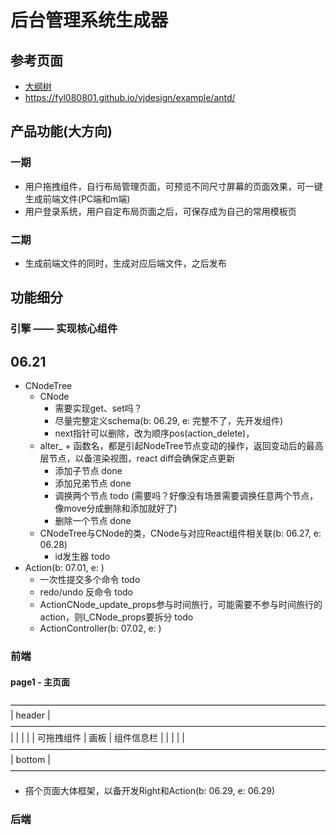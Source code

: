 # 后台管理系统生成器

## 参考页面

* [大纲树](https://lowcode-engine.cn/demo/demo-general/index.html)
* <https://fyl080801.github.io/vjdesign/example/antd/>

## 产品功能(大方向)

### 一期

* 用户拖拽组件，自行布局管理页面，可预览不同尺寸屏幕的页面效果，可一键生成前端文件(PC端和m端)
* 用户登录系统，用户自定布局页面之后，可保存成为自己的常用模板页

### 二期

* 生成前端文件的同时，生成对应后端文件，之后发布

## 功能细分

### 引擎 —— 实现核心组件

## 06.21

* CNodeTree
  * CNode
    * 需要实现get、set吗？
    * 尽量完整定义schema(b: 06.29, e: 完整不了，先开发组件)
    * next指针可以删除，改为顺序pos(action_delete)，
  * alter_ + 函数名，都是引起NodeTree节点变动的操作，返回变动后的最高层节点，以备渲染视图，react diff会确保定点更新
    * 添加子节点 done
    * 添加兄弟节点 done
    * 调换两个节点 todo (需要吗？好像没有场景需要调换任意两个节点，像move分成删除和添加就好了)
    * 删除一个节点 done
  * CNodeTree与CNode的类，CNode与对应React组件相关联(b: 06.27, e: 06.28)
    * id发生器 todo
* Action(b: 07.01, e: )
  * 一次性提交多个命令 todo
  * redo/undo 反命令 todo
  * ActionCNode_update_props参与时间旅行，可能需要不参与时间旅行的action，则I_CNode_props要拆分 todo
  * ActionController(b: 07.02, e: )

### 前端

#### page1 - 主页面

 ————————————————————————————————————
|              header                |
 ————————————————————————————————————
|            |         |             |
| 可拖拽组件  |   画板  |  组件信息栏  |
|            |         |             |
 ————————————————————————————————————
|              bottom                |
 ————————————————————————————————————

* 搭个页面大体框架，以备开发Right和Action(b: 06.29, e: 06.29)

### 后端
